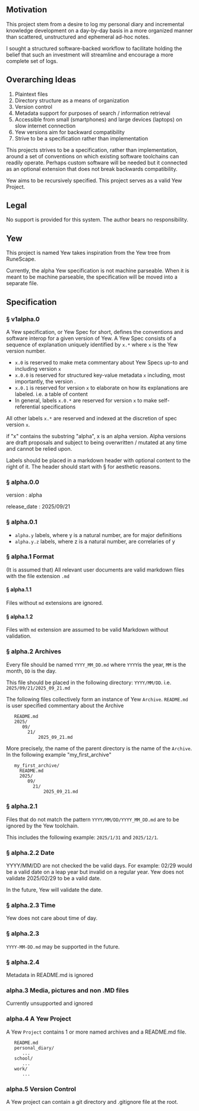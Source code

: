 ## Motivation

This project stem from a desire to log my personal diary and incremental knowledge development
on a day-by-day basis in a more organized manner than scattered, unstructured and ephemeral ad-hoc notes.

I sought a structured software-backed workflow to facilitate holding the belief that such an investment
will streamline and encourage a more complete set of logs.

## Overarching Ideas

1. Plaintext files
2. Directory structure as a means of organization
3. Version control 
4. Metadata support for purposes of search / information retrieval 
5. Accessible from small (smartphones) and large devices (laptops) on slow internet connection
6. Yew versions aim for backward compatibility
7. Strive to be a specification rather than implementation 

This projects strives to be a specification, rather than implementation, around a set of conventions on which
existing software toolchains can readily operate. Perhaps custom software will be needed but it connected 
as an optional extension that does not break backwards compatibility.

Yew aims to be recursively specified. This project serves as a valid Yew Project.  

## Legal

No support is provided for this system. The author bears 
no responsibility. 

## Yew 

This project is named Yew takes inspiration from the Yew tree from RuneScape. 

Currently, the alpha Yew specification is not machine parseable. When it is meant to be machine parseable,
the specification will be moved into a separate file.

## Specification

### § v1alpha.0

A Yew specification, or Yew Spec for short, defines the conventions and software interop for a given
version of Yew. A Yew Spec consists of a sequence of explanation uniquely identified by `x.*` 
where `x` is the Yew version number. 

- `x.0` is reserved to make meta commentary about Yew Specs up-to and including version `x`
- `x.0.0` is reserved for structured key-value metadata `x` including, most importantly, the version .
- `x.0.1` is reserved for version `x` to elaborate on how its explanations are labeled. 
i.e. a table of content
- In general, labels `x.0.*` are reserved for version `x` to make self-referential specifications

All other labels `x.*` are reserved and indexed at the discretion of spec version `x`.

if "x" contains the substring "alpha", x is an alpha version. Alpha versions are draft proposals 
and subject to being overwritten / mutated at any time and cannot be relied upon. 

Labels should be placed in a markdown header with optional content to the right of it. The header
should start with § for aesthetic reasons. 

### § alpha.0.0

version
: alpha

release_date
: 2025/09/21

### § alpha.0.1

- `alpha.y` labels, where y is a natural number, are for major definitions
- `alpha.y.z` labels, where z is a natural number, are correlaries of y

### § alpha.1 Format

(It is assumed that) All relevant user documents are valid markdown files with the file extension `.md`

#### § alpha.1.1

Files without `md` extensions are ignored.

#### § alpha.1.2

Files with `md` extension are assumed to be valid Markdown without validation.

### § alpha.2 Archives

Every file should be named `YYYY_MM_DD.md` where `YYYY`is the year, `MM` is the month, `DD` is the day.

This file should be placed in the following directory: `YYYY/MM/DD`. i.e. `2025/09/21/2025_09_21.md`

The following files collectively form an instance of Yew `Archive`. 
`README.md` is user specified commentary about the Archive 

```
   README.md
   2025/
      09/
        21/
            2025_09_21.md
```

More precisely, the name of the parent directory is the name of the `Archive`. In the 
following example "my_first_archive"

```
   my_first_archive/
     README.md
     2025/
        09/
          21/
              2025_09_21.md
```

### § alpha.2.1

Files that do not match the pattern `YYYY/MM/DD/YYYY_MM_DD.md` are to be ignored by the Yew toolchain. 

This includes the following example: `2025/1/31` and `2025/12/1`.

### § alpha.2.2 Date 

YYYY/MM/DD are not checked the be valid days. For example: 02/29 would be a valid date on a leap year but
invalid on a regular year. Yew does not validate 2025/02/29 to be a valid date. 

In the future, Yew will validate the date. 

### § alpha.2.3 Time 

Yew does not care about time of day. 

### § alpha.2.3 

`YYYY-MM-DD.md` may be supported in the future. 

### § alpha.2.4 

Metadata in README.md is ignored

### alpha.3 Media, pictures and non .MD files 

Currently unsupported and ignored 


### alpha.4 A Yew Project 

A Yew `Project` contains 1 or more named archives and a README.md file.

```
   README.md 
   personal_diary/
      ...
   school/
      ... 
   work/
      ...
```

### alpha.5 Version Control

A Yew project can contain a git directory and .gitignore file at the root. 


